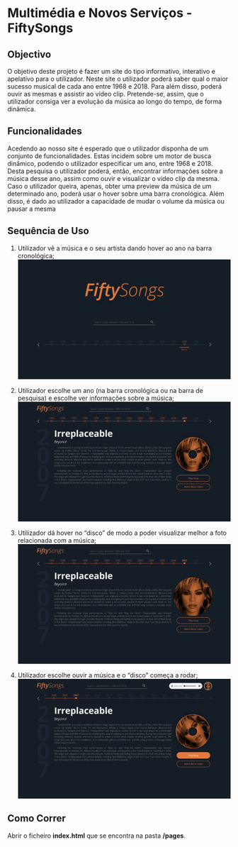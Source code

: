 # Multimédia e Novos Serviços - FiftySongs

## Objectivo
O objetivo deste projeto é fazer um site do tipo informativo, interativo e apelativo para o utilizador. Neste site o utilizador poderá saber qual o maior sucesso musical de cada ano entre 1968 e 2018. Para além disso, poderá ouvir as mesmas e assistir ao vídeo clip. Pretende-se, assim, que o utilizador consiga ver a evolução da música ao longo do tempo, de forma dinâmica.

## Funcionalidades
Acedendo ao nosso site é esperado que o utilizador disponha de um conjunto de funcionalidades. Estas incidem sobre um motor de busca dinâmico, podendo o utilizador especificar um ano, entre 1968 e 2018. Desta pesquisa o utilizador poderá, então, encontrar informações sobre a música desse ano, assim como ouvir e visualizar o video clip da mesma. Caso o utilizador queira, apenas, obter uma preview da música de um determinado ano, poderá usar o hover sobre uma barra cronológica. Além disso, é dado ao utilizador a capacidade de mudar o volume da música ou pausar a mesma

## Sequência de Uso
1. Utilizador vê a música e o seu artista dando hover ao ano na barra cronológica;
![1](screenshots/1.png)

2. Utilizador escolhe um ano (na barra cronológica ou na barra de pesquisa) e escolhe ver informações sobre a música;
![2](screenshots/2.png)

3. Utilizador dá hover no “disco” de modo a poder visualizar melhor a foto relacionada com a música;
![3](screenshots/3.png)

4. Utilizador escolhe ouvir a música e o “disco” começa a rodar;
![4](screenshots/4.png)

## Como Correr
Abrir o ficheiro **index.html** que se encontra na pasta **/pages**.
